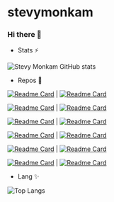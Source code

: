 # stevymonkam
### Hi there 👋

- Stats ⚡

![Stevy Monkam GitHub stats](https://github-readme-stats.vercel.app/api?username=stevymonkam&bg_color=30,e96443,904e95&title_color=fff&text_color=fff&show_icons=true&icon_color=ffff)   

- Repos 🔭


[![Readme Card](https://github-readme-stats.vercel.app/api/pin/?username=stevymonkam&repo=AWS-Architecture-for-Resilient-and-Highly-Available-Applications)](https://github.com/stevymonkam/AWS-Architecture-for-Resilient-and-Highly-Available-Applications) | [![Readme Card](https://github-readme-stats.vercel.app/api/pin/?username=stevymonkam&repo=Project-reseau-aws-transit-gateway)](https://github.com/stevymonkam/Project-reseau-aws-transit-gateway)  

[![Readme Card](https://github-readme-stats.vercel.app/api/pin/?username=stevymonkam&repo=migration-data-aws-ec2-rds)](https://github.com/stevymonkam/migration-data-aws-ec2-rds) | [![Readme Card](https://github-readme-stats.vercel.app/api/pin/?username=stevymonkam&repo=Gitlab-CICD-APP)](https://github.com/stevymonkam/Gitlab-CICD-APP)  

[![Readme Card](https://github-readme-stats.vercel.app/api/pin/?username=stevymonkam&repo=Project-aws-full-CICD)](https://github.com/stevymonkam/Project-aws-full-CICD) | [![Readme Card](https://github-readme-stats.vercel.app/api/pin/?username=stevymonkam&repo=docker-student-list-project)](https://github.com/stevymonkam/docker-student-list-project)  

[![Readme Card](https://github-readme-stats.vercel.app/api/pin/?username=stevymonkam&repo=terraform-project)](https://github.com/stevymonkam/terraform-project) | [![Readme Card](https://github-readme-stats.vercel.app/api/pin/?username=stevymonkam&repo=odoo)](https://github.com/stevymonkam/odoo)  

[![Readme Card](https://github-readme-stats.vercel.app/api/pin/?username=stevymonkam&repo=Kubernetes-Deployment--AWS-Scalable-and-Secure-Infrastructure)](https://github.com/stevymonkam/Kubernetes-Deployment--AWS-Scalable-and-Secure-Infrastructure) | [![Readme Card](https://github-readme-stats.vercel.app/api/pin/?username=stevymonkam&repo=angular-springboot-with-docker)](https://github.com/stevymonkam/angular-springboot-with-docker)  

[![Readme Card](https://github-readme-stats.vercel.app/api/pin/?username=stevymonkam&repo=wordpress-with-kubernetes)](https://github.com/stevymonkam/wordpress-with-kubernetes) | [![Readme Card](https://github-readme-stats.vercel.app/api/pin/?username=stevymonkam&repo=notification-operation-bank-with-lamda-aws)](https://github.com/stevymonkam/notification-operation-bank-with-lamda-aws)  







- Lang ✨

![Top Langs](https://github-readme-stats.vercel.app/api/top-langs/?username=stevymonkam&langs_count=10&hide=javascript,html,php,python)
